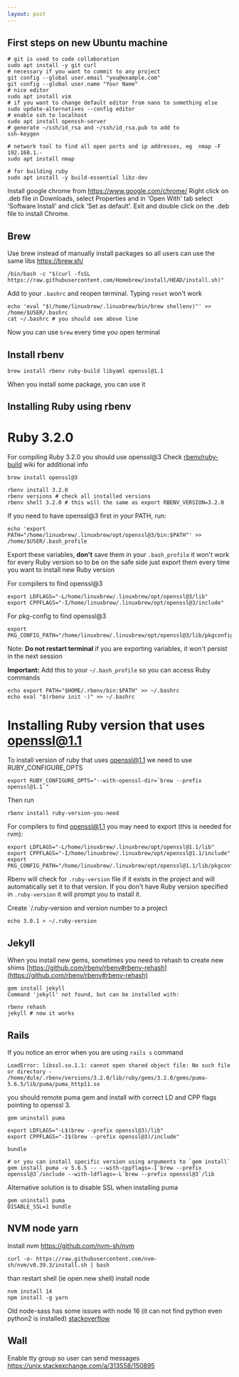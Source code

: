 ```yaml
---
layout: post
---
```



## First steps on new Ubuntu machine

```
# git is used to code collaboration
sudo apt install -y git curl
# necessary if you want to commit to any project
git config --global user.email "you@example.com"
git config --global user.name "Your Name"
# nice editor
sudo apt install vim
# if you want to change default editor from nano to something else
sudo update-alternatives --config editor
# enable ssh to localhost
sudo apt install openssh-server
# generate ~/ssh/id_rsa and ~/ssh/id_rsa.pub to add to
ssh-keygen

# network tool to find all open ports and ip addresses, eg  nmap -F 192.168.1.-
sudo apt install nmap

# for building ruby
sudo apt install -y build-essential libz-dev
```

Install google chrome from https://www.google.com/chrome/
Right click on .deb file in Downloads, select Properties and in 'Open With' tab select 'Software Install' and click 'Set as default'. Exit and double click on the .deb file to install Chrome.

## Brew

Use brew instead of manually install packages so all users can use the same libs
https://brew.sh/

```
/bin/bash -c "$(curl -fsSL https://raw.githubusercontent.com/Homebrew/install/HEAD/install.sh)"
```

Add to your `.bashrc` and reopen terminal. Typing `reset` won't work

```
echo 'eval "$(/home/linuxbrew/.linuxbrew/bin/brew shellenv)"' >> /home/$USER/.bashrc
cat ~/.bashrc # you should see above line
```
Now you can use `brew` every time you open terminal

## Install rbenv
```
brew install rbenv ruby-build libyaml openssl@1.1
```

When you install some package, you can use it

## Installing Ruby using rbenv

# Ruby 3.2.0

For compiling Ruby 3.2.0 you should use openssl@3
Check [rbenv/ruby-build](https://github.com/rbenv/ruby-build/wiki) wiki for additional info

```
brew install openssl@3

rbenv install 3.2.0
rbenv versions # check all installed versions
rbenv shell 3.2.0 # this will the same as export RBENV_VERSION=3.2.0
```

If you need to have openssl@3 first in your PATH, run:
```
echo 'export PATH="/home/linuxbrew/.linuxbrew/opt/openssl@3/bin:$PATH"' >> /home/$USER/.bash_profile
```

Export these variables, **don't** save them in your `.bash_profile` it won't work for every Ruby version so to be on the safe side just export them every time you want to install new Ruby version

For compilers to find openssl@3
```
export LDFLAGS="-L/home/linuxbrew/.linuxbrew/opt/openssl@3/lib"
export CPPFLAGS="-I/home/linuxbrew/.linuxbrew/opt/openssl@3/include"
```

For pkg-config to find openssl@3
```
export PKG_CONFIG_PATH="/home/linuxbrew/.linuxbrew/opt/openssl@3/lib/pkgconfig"
```

Note: **Do not restart terminal** if you are exporting variables, it won't persist in the next session

**Important:**
Add this to your `~/.bash_profile` so you can access Ruby commands

```
echo export PATH="$HOME/.rbenv/bin:$PATH" >> ~/.bashrc
echo eval "$(rbenv init -)" >> ~/.bashrc
```

# Installing Ruby version that uses openssl@1.1

To install version of ruby that uses openssl@1.1 we need to use RUBY_CONFIGURE_OPTS

```
export RUBY_CONFIGURE_OPTS="--with-openssl-dir=`brew --prefix openssl@1.1`"
```

Then run 
```
rbenv install ruby-version-you-need
```

For compilers to find openssl@1.1 you may need to export (this is needed for rvm):

```
export LDFLAGS="-L/home/linuxbrew/.linuxbrew/opt/openssl@1.1/lib"
export CPPFLAGS="-I/home/linuxbrew/.linuxbrew/opt/openssl@1.1/include"
export PKG_CONFIG_PATH="/home/linuxbrew/.linuxbrew/opt/openssl@1.1/lib/pkgconfig"
```

Rbenv will check for `.ruby-version` file if it exists in the project and will automatically set it to that version. If you don't have Ruby version specified in `.ruby-version` it will prompt you to install it.

Create `/.ruby-version and version number to a project

```
echo 3.0.1 > ~/.ruby-version
```

## Jekyll

When you install new gems, sometimes you need to rehash to create new shims
[https://github.com/rbenv/rbenv#rbenv-rehash](https://github.com/rbenv/rbenv#rbenv-rehash)

```
gem install jekyll
Command 'jekyll' not found, but can be installed with:

rbenv rehash
jekyll # now it works
```

## Rails

If you notice an error when you are using `rails s` command
```
LoadError: libssl.so.1.1: cannot open shared object file: No such file or directory - /home/dule/.rbenv/versions/3.2.0/lib/ruby/gems/3.2.0/gems/puma-5.6.5/lib/puma/puma_http11.so
```
you should remote puma gem and install with correct LD and CPP flags pointing to
openssl 3.
```
gem uninstall puma

export LDFLAGS="-L$(brew --prefix openssl@3)/lib"
export CPPFLAGS="-I$(brew --prefix openssl@3)/include"

bundle

# or you can install specific version using arguments to `gem install`
gem install puma -v 5.6.5 -- --with-cppflags=-I`brew --prefix openssl@3`/include --with-ldflags=-L`brew --prefix openssl@3`/lib
```

Alternative solution is to disable SSL when installing puma
```
gem uninstall puma
DISABLE_SSL=1 bundle
```

## NVM node yarn

Install nvm https://github.com/nvm-sh/nvm

```
curl -o- https://raw.githubusercontent.com/nvm-sh/nvm/v0.39.3/install.sh | bash
```
than restart shell (ie open new shell) install node
```
nvm install 14
npm install -g yarn
```

Old node-sass has some issues with node 16 (it can not find python even python2
is installed)
[stackoverflow](https://stackoverflow.com/questions/67241196/error-no-template-named-remove-cv-t-in-namespace-std-did-you-mean-remove)

## Wall

Enable tty group so user can send messages
https://unix.stackexchange.com/a/313558/150895
